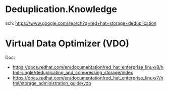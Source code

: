 # Deduplication.Knowledge
sch: https://www.google.com/search?q=red+hat+storage+deduplication

# Virtual Data Optimizer (VDO)
Doc:
- https://docs.redhat.com/en/documentation/red_hat_enterprise_linux/8/html-single/deduplicating_and_compressing_storage/index
- https://docs.redhat.com/en/documentation/red_hat_enterprise_linux/7/html/storage_administration_guide/vdo
